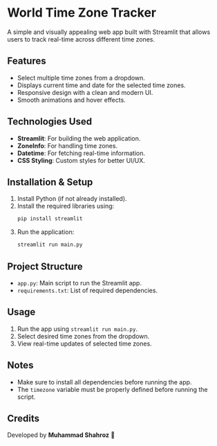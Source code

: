 # World Time Zone Tracker

A simple and visually appealing web app built with Streamlit that allows users to track real-time across different time zones.

## Features
- Select multiple time zones from a dropdown.
- Displays current time and date for the selected time zones.
- Responsive design with a clean and modern UI.
- Smooth animations and hover effects.

## Technologies Used
- **Streamlit**: For building the web application.
- **ZoneInfo**: For handling time zones.
- **Datetime**: For fetching real-time information.
- **CSS Styling**: Custom styles for better UI/UX.

## Installation & Setup
1. Install Python (if not already installed).
2. Install the required libraries using:
   ```bash
   pip install streamlit
   ```
3. Run the application:
   ```bash
   streamlit run main.py
   ```

## Project Structure
- `app.py`: Main script to run the Streamlit app.
- `requirements.txt`: List of required dependencies.

## Usage
1. Run the app using `streamlit run main.py`.
2. Select desired time zones from the dropdown.
3. View real-time updates of selected time zones.

## Notes
- Make sure to install all dependencies before running the app.
- The `timezone` variable must be properly defined before running the script.

## Credits
Developed by **Muhammad Shahroz** 🚀

